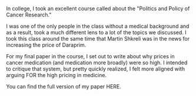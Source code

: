 In college, I took an excellent course called about the "Politics and Policy of Cancer Research."

I was one of the only people in the class without a medical background and as a result, took a much different lens to a lot of the topics we discussed. I took this class around the same time that Martin Shkreli was in the news for increasing the price of Daraprim.

For my final paper in the course, I set out to write about why prices in cancer medication (and medication more broadly) were so high. I intended to critique that system, but pretty quickly realized, I felt more aligned with arguing FOR the high pricing in medicine.

You can find the full version of my paper HERE.
